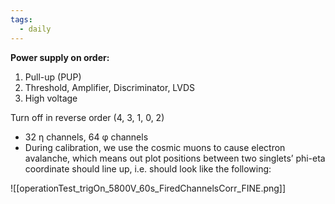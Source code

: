 ```yaml
---
tags:
  - daily
---
```

**Power supply on order:**
1. Pull-up (PUP)
2. Threshold, Amplifier, Discriminator, LVDS
3. High voltage

Turn off in reverse order (4, 3, 1, 0, 2)

- 32 η channels, 64 φ channels
- During calibration, we use the cosmic muons to cause electron avalanche, which means out plot positions between two singlets’ phi-eta coordinate should line up, i.e. should look like the following:

![[operationTest_trigOn_5800V_60s_FiredChannelsCorr_FINE.png]]

